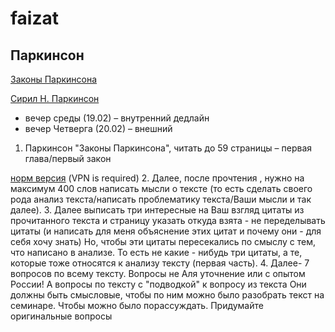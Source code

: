 # faizat

## Паркинсон

[Законы Паркинсона](https://ru.wikipedia.org/wiki/Законы_Паркинсона)

[Сирил Н. Паркинсон](https://ru.wikipedia.org/wiki/%D0%9F%D0%B0%D1%80%D0%BA%D0%B8%D0%BD%D1%81%D0%BE%D0%BD,_%D0%A1%D0%B8%D1%80%D0%B8%D0%BB_%D0%9D%D0%BE%D1%80%D1%82%D0%BA%D0%BE%D1%82)

* вечер среды (19.02) – внутренний дедлайн
* вечер Четверга (20.02) – внешний

1. Паркинсон "Законы Паркинсона", читать до 59 страницы – первая глава/первый закон

[норм версия](http://gen.lib.rus.ec/book/index.php?md5=586F4A3217BB0B8A6AAABEE3FE3E6A70) (VPN is required)
2. Далее, после прочтения , нужно на максимум 400 слов написать мысли о тексте (то есть сделать своего рода анализ текста/написать проблематику текста/Ваши мысли и так далее).
3. Далее выписать три интересные на Ваш взгляд цитаты из прочитанного текста и страницу указать откуда взята - не переделывать цитаты (и написать для меня объяснение этих цитат и почему они - для себя хочу знать) Но, чтобы эти цитаты пересекались по смыслу с тем, что написано в анализе.
То есть не какие - нибудь три цитаты, а те, которые тоже относятся к анализу тексту (первая часть).
4. Далее- 7 вопросов по всему тексту.
Вопросы не Аля уточнение или с опытом России! А вопросы по тексту с "подводкой" к вопросу из текста
Они должны быть смысловые, чтобы по ним можно было разобрать текст на семинаре. Чтобы можно было порассуждать. Придумайте оригинальные вопросы
